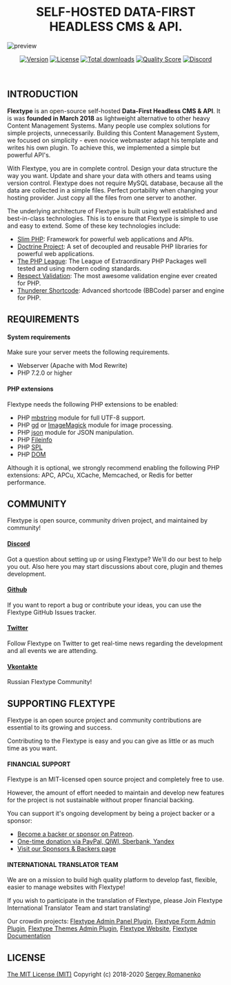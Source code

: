 <h1 align="center">SELF-HOSTED DATA-FIRST HEADLESS CMS & API.</h1>

![preview](http://flextype.org/site/uploads/entries/en/press-kit/flextype-banner-invert.jpg?v1)

<p align="center">
<a href="https://github.com/flextype/flextype/releases"><img alt="Version" src="https://img.shields.io/github/release/flextype/flextype.svg?label=version&color=black"></a> <a href="https://github.com/flextype/flextype"><img src="https://img.shields.io/badge/license-MIT-blue.svg?color=black" alt="License"></a> <a href="https://github.com/flextype/flextype"><img src="https://img.shields.io/github/downloads/flextype/flextype/total.svg?color=black" alt="Total downloads"></a> <a href="https://scrutinizer-ci.com/g/flextype/flextype?branch=master"><img src="https://img.shields.io/scrutinizer/g/flextype/flextype.svg?branch=master&color=black" alt="Quality Score"></a> <a href="https://flextype.org/en/discord"><img src="https://img.shields.io/discord/423097982498635778.svg?logo=discord&color=black&label=Discord%20Chat" alt="Discord"></a>
</p>
<br>

## INTRODUCTION

 **Flextype** is an open-source self-hosted **Data-First Headless CMS & API**. It is was **founded in March 2018** as lightweight alternative to other heavy Content Management Systems. Many people use complex solutions for simple projects, unnecessarily. Building this Content Management System, we focused on simplicity - even novice webmaster adapt his template and writes his own plugin. To achieve this, we implemented a simple but powerful API's.

With Flextype, you are in complete control. Design your data structure the way you want. Update and share your data with others and teams using version control. Flextype does not require MySQL database, because all the data are collected in a simple files. Perfect portability when changing your hosting provider. Just copy all the files from one server to another.

The underlying architecture of Flextype is built using well established and best-in-class technologies. This is to ensure that Flextype is simple to use and easy to extend. Some of these key technologies include:

* [Slim PHP](http://www.slimframework.com): Framework for powerful web applications and APIs.
* [Doctrine Project](https://www.doctrine-project.org): A set of decoupled and reusable PHP libraries for powerful web applications.
* [The PHP League](https://thephpleague.com): The League of Extraordinary PHP Packages well tested and using modern coding standards.
* [Respect Validation](https://respect-validation.readthedocs.io/): The most awesome validation engine ever created for PHP.
* [Thunderer Shortcode](https://github.com/thunderer/Shortcode): Advanced shortcode (BBCode) parser and engine for PHP.

## REQUIREMENTS

#### System requirements
Make sure your server meets the following requirements.

- Webserver (Apache with Mod Rewrite)
- PHP 7.2.0 or higher

#### PHP extensions
Flextype needs the following PHP extensions to be enabled:

- PHP [mbstring](http://php.net/manual/en/book.mbstring.php) module for full UTF-8 support.
- PHP [gd](http://php.net/manual/en/book.image.php) or [ImageMagick](http://php.net/manual/en/book.imagick.php) module for image processing.
- PHP [json](https://php.net/manual/en/book.json.php) module for JSON manipulation.
- PHP [Fileinfo](https://www.php.net/manual/en/book.fileinfo.php)
- PHP [SPL](https://www.php.net/manual/en/book.spl.php)
- PHP [DOM](https://www.php.net/manual/ru/class.domdocument.php)

Although it is optional, we strongly recommend enabling the following PHP extensions:
APC, APCu, XCache, Memcached, or Redis for better performance.

## COMMUNITY
Flextype is open source, community driven project, and maintained by community!

#### [Discord](https://flextype.org/en/discord)

Got a question about setting up or using Flextype? We'll do our best to help you out. Also here you may start discussions about core, plugin and themes development.

#### [Github](https://github.com/flextype)

If you want to report a bug or contribute your ideas, you can use the Flextype GitHub Issues tracker.

#### [Twitter](https://twitter.com/getflextype)

Follow Flextype on Twitter to get real-time news regarding the development and all events we are attending.

#### [Vkontakte](https://vk.com/flextype)

Russian Flextype Community!

## SUPPORTING FLEXTYPE

Flextype is an open source project and community contributions are essential to its growing and success.

Contributing to the Flextype is easy and you can give as little or as much time as you want.

#### FINANCIAL SUPPORT

Flextype is an MIT-licensed open source project and completely free to use.

However, the amount of effort needed to maintain and develop new features for the project is not sustainable without proper financial backing.

You can support it's ongoing development by being a project backer or a sponsor:
- [Become a backer or sponsor on Patreon](https://www.patreon.com/awilum).
- [One-time donation via PayPal, QIWI, Sberbank, Yandex](http://flextype.org/en/one-time-donation)
- [Visit our Sponsors & Backers page](http://flextype.org/en/sponsors)

#### INTERNATIONAL TRANSLATOR TEAM

We are on a mission to build high quality platform to develop fast, flexible, easier to manage websites with Flextype!

If you wish to participate in the translation of Flextype, please Join Flextype International Translator Team and start translating!

Our crowdin projects:
[Flextype Admin Panel Plugin](https://crowdin.com/project/flextype-plugin-admin), [Flextype Form Admin Plugin](https://crowdin.com/project/flextype-plugin-form-admin), [Flextype Themes Admin Plugin](https://crowdin.com/project/flextype-plugin-themes-admin), [Flextype Website](https://crowdin.com/project/flextype-website), [Flextype Documentation](https://crowdin.com/project/flextype-documentation)

## LICENSE
[The MIT License (MIT)](https://github.com/flextype/flextype/blob/master/LICENSE.txt)
Copyright (c) 2018-2020 [Sergey Romanenko](https://github.com/Awilum)

